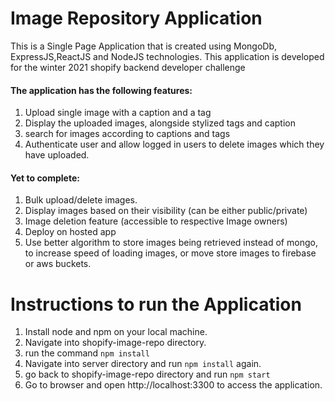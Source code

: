 
# Image Repository Application
This is a Single Page Application that is created using MongoDb, ExpressJS,ReactJS and NodeJS technologies. This application is developed for the winter 2021 shopify backend developer challenge

#### The application has the following features:
1. Upload single image with a caption and a tag
2. Display the uploaded images, alongside stylized tags and caption
3. search for images according to captions and tags 
4. Authenticate user and allow logged in users to delete images which they have uploaded.


#### Yet to complete:
1. Bulk upload/delete images.
2. Display images based on their visibility (can be either public/private)
3. Image deletion feature (accessible to respective Image owners)
4. Deploy on hosted app 
5. Use better algorithm to store images being retrieved instead of mongo, to increase speed of loading images,
or move store images to firebase or aws buckets.

# Instructions to run the Application
1. Install node and npm on your local machine.
2. Navigate into shopify-image-repo directory.
2. run the command `npm install`
3. Navigate into server directory and run `npm install` again.
4. go back to shopify-image-repo directory and run `npm start`
5. Go to browser and open http://localhost:3300 to access the application.

